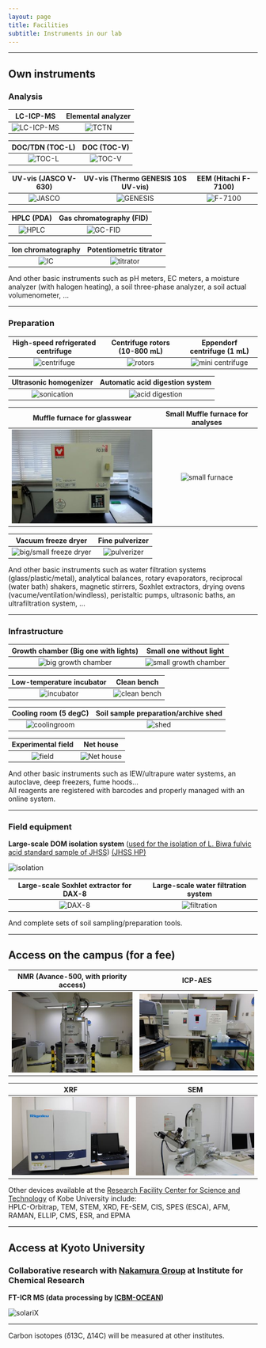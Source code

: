 ```yaml
---
layout: page
title: Facilities
subtitle: Instruments in our lab 
---
```

***
## Own instruments
### Analysis

LC-ICP-MS             |  Elemental analyzer
:-------------------------:|:-------------------------:
![LC-ICP-MS](/assets/img/DSCF9979.jpg)  |  ![TCTN](/assets/img/DSCF9977.jpg)


DOC/TDN (TOC-L)             |  DOC (TOC-V)
:-------------------------:|:-------------------------:
![TOC-L](/assets/img/DSCF9964.jpg)  |  ![TOC-V](/assets/img/DSCF9965.jpg)

UV-vis (JASCO V-630)            |  UV-vis (Thermo GENESIS 10S UV-vis) | EEM (Hitachi F-7100)
:-------------------------:|:-------------------------:|:-------------------------:
![JASCO](/assets/img/DSCF9947.jpg)  |  ![GENESIS](/assets/img/DSCF9948.jpg) | ![F-7100](/assets/img/DSCF0009.jpg)  |  


HPLC (PDA)           | Gas chromatography (FID)
:-------------------------:|:-------------------------:
![HPLC](/assets/img/DSCF9956.jpg)  |  ![GC-FID](/assets/img/DSCF9963.jpg)

Ion chromatography            | Potentiometric titrator
:-------------------------:|:-------------------------:
![IC](/assets/img/DSCF9962.jpg)  |  ![titrator](/assets/img/DSCF9967.jpg)

And other basic instruments such as pH meters, EC meters, a moisture analyzer (with halogen heating), a soil three-phase analyzer, a soil actual volumenometer, ...

***
### Preparation

High-speed refrigerated centrifuge         |  Centrifuge rotors (10-800 mL)  |  Eppendorf centrifuge (1 mL)
:-------------------------:|:-------------------------:|:-------------------------:
![centrifuge](/assets/img/DSCF9957.jpg)    |  ![rotors](/assets/img/DSCF9958.jpg)  | ![mini centrifuge](/assets/img/DSCF9983.jpg)

 Ultrasonic homogenizer           | Automatic acid digestion system
:-------------------------:|:-------------------------:
![sonication](/assets/img/DSCF0006.jpg)  |  ![acid digestion](/assets/img/DSCF9972.jpg)

Muffle furnace for glasswear            | Small Muffle furnace for analyses
:-------------------------:|:-------------------------:
![big furnace](/assets/img/DSCF0026.jpg)  |  ![small furnace](/assets/img/DSCF9950.jpg)

Vacuum freeze dryer            | Fine pulverizer
:-------------------------:|:-------------------------:
![big/small freeze dryer](/assets/img/DSCF9954.jpg)  |  ![pulverizer](/assets/img/DSCF9941.jpg)

And other basic instruments such as water filtration systems (glass/plastic/metal), analytical balances, rotary evaporators, reciprocal (water bath) shakers, magnetic stirrers, Soxhlet extractors, drying ovens (vacume/ventilation/windless), peristaltic pumps, ultrasonic baths, an ultrafiltration system, ...

***
### Infrastructure

Growth chamber (Big one with lights)            | Small one without light
:-------------------------:|:-------------------------:
![big growth chamber](/assets/img/DSCF9971.jpg)  |  ![small growth chamber](/assets/img/DSCF9973.jpg)

Low-temperature incubator            | Clean bench
:-------------------------:|:-------------------------:
![incubator](/assets/img/DSCF9960.jpg)  |  ![clean bench](/assets/img/DSCF9959.jpg)

Cooling room (5 degC)            | Soil sample preparation/archive shed
:-------------------------:|:-------------------------:
![coolingroom](/assets/img/DSCF9990.jpg)  |  ![shed](/assets/img/DSCF9939.jpg)

Experimental field            | Net house
:-------------------------:|:-------------------------:
![field](/assets/img/DSCF9984.jpg)  |  ![Net house](/assets/img/DSCF9943.jpg)

And other basic instruments such as IEW/ultrapure water systems, an autoclave, deep freezers, fume hoods...  
All reagents are registered with barcodes and properly managed with an online system.

***
### Field equipment
**Large-scale DOM isolation system**
([used for the isolation of L. Biwa fulvic acid standard sample of JHSS](https://researchmap.jp/pika-315/published_papers/3063823/attachment_file.pdf))
[(JHSS HP)](http://www.research.kobe-u.ac.jp/ans-soil/e_jhss/index.html)

![isolation](/assets/img/Fig2_System_450.jpg)

Large-scale Soxhlet extractor for DAX-8           | Large-scale water filtration system
:-------------------------:|:-------------------------:
![DAX-8](/assets/img/DSCF9969.jpg)  |  ![filtration](/assets/img/DSCF9995.jpg)

And complete sets of soil sampling/preparation tools.

***
## Access on the campus (for a fee)

NMR (Avance-500, with priority access)           | ICP-AES
:-------------------------:|:-------------------------:
![Avance500](/assets/img/nmr.jpg)  |  ![SPS3100](/assets/img/icp.jpg)

XRF          | SEM
:-------------------------:|:-------------------------:
![XRF](/assets/img/xrf.jpg)  |  ![SEM](/assets/img/sem.jpg)

Other devices available at the [Research Facility Center for Science and Technology](http://www.csrea.kobe-u.ac.jp/kiki_service.html) of Kobe University include:  
HPLC-Orbitrap, TEM, STEM, XRD, FE-SEM, CIS, SPES (ESCA), AFM, RAMAN, ELLIP, CMS, ESR, and EPMA

***
## Access at Kyoto University
### Collaborative research with [Nakamura Group](https://www.scl.kyoto-u.ac.jp/~elements/en/) at Institute for Chemical Research

**FT-ICR MS (data processing by [ICBM-OCEAN](https://uol.de/en/icbm/marine-geochemistry/research/icbm-ocean))**

![solariX](/assets/img/IMG_20210330_173039.jpg)

***
Carbon isotopes (δ13C, Δ14C) will be measured at other institutes.

